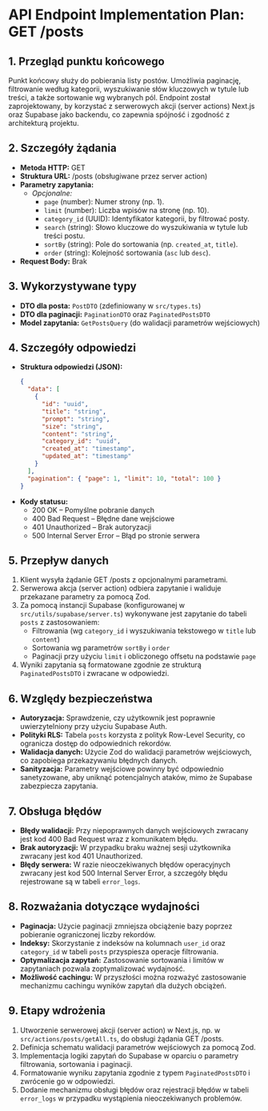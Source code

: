 # API Endpoint Implementation Plan: GET /posts

## 1. Przegląd punktu końcowego

Punkt końcowy służy do pobierania listy postów. Umożliwia paginację, filtrowanie według kategorii, wyszukiwanie słów kluczowych w tytule lub treści, a także sortowanie wg wybranych pól. Endpoint został zaprojektowany, by korzystać z serwerowych akcji (server actions) Next.js oraz Supabase jako backendu, co zapewnia spójność i zgodność z architekturą projektu.

## 2. Szczegóły żądania

- **Metoda HTTP:** GET
- **Struktura URL:** /posts (obsługiwane przez server action)
- **Parametry zapytania:**
  - _Opcjonalne:_
    - `page` (number): Numer strony (np. 1).
    - `limit` (number): Liczba wpisów na stronę (np. 10).
    - `category_id` (UUID): Identyfikator kategorii, by filtrować posty.
    - `search` (string): Słowo kluczowe do wyszukiwania w tytule lub treści postu.
    - `sortBy` (string): Pole do sortowania (np. `created_at`, `title`).
    - `order` (string): Kolejność sortowania (`asc` lub `desc`).
- **Request Body:** Brak

## 3. Wykorzystywane typy

- **DTO dla posta:** `PostDTO` (zdefiniowany w `src/types.ts`)
- **DTO dla paginacji:** `PaginationDTO` oraz `PaginatedPostsDTO`
- **Model zapytania:** `GetPostsQuery` (do walidacji parametrów wejściowych)

## 4. Szczegóły odpowiedzi

- **Struktura odpowiedzi (JSON):**
  ```json
  {
    "data": [
      {
        "id": "uuid",
        "title": "string",
        "prompt": "string",
        "size": "string",
        "content": "string",
        "category_id": "uuid",
        "created_at": "timestamp",
        "updated_at": "timestamp"
      }
    ],
    "pagination": { "page": 1, "limit": 10, "total": 100 }
  }
  ```
- **Kody statusu:**
  - 200 OK – Pomyślne pobranie danych
  - 400 Bad Request – Błędne dane wejściowe
  - 401 Unauthorized – Brak autoryzacji
  - 500 Internal Server Error – Błąd po stronie serwera

## 5. Przepływ danych

1. Klient wysyła żądanie GET /posts z opcjonalnymi parametrami.
2. Serwerowa akcja (server action) odbiera zapytanie i waliduje przekazane parametry za pomocą Zod.
3. Za pomocą instancji Supabase (konfigurowanej w `src/utils/supabase/server.ts`) wykonywane jest zapytanie do tabeli `posts` z zastosowaniem:
   - Filtrowania (wg `category_id` i wyszukiwania tekstowego w `title` lub `content`)
   - Sortowania wg parametrów `sortBy` i `order`
   - Paginacji przy użyciu `limit` i obliczonego offsetu na podstawie `page`
4. Wyniki zapytania są formatowane zgodnie ze strukturą `PaginatedPostsDTO` i zwracane w odpowiedzi.

## 6. Względy bezpieczeństwa

- **Autoryzacja:** Sprawdzenie, czy użytkownik jest poprawnie uwierzytelniony przy użyciu Supabase Auth.
- **Polityki RLS:** Tabela `posts` korzysta z polityk Row-Level Security, co ogranicza dostęp do odpowiednich rekordów.
- **Walidacja danych:** Użycie Zod do walidacji parametrów wejściowych, co zapobiega przekazywaniu błędnych danych.
- **Sanityzacja:** Parametry wejściowe powinny być odpowiednio sanetyzowane, aby uniknąć potencjalnych ataków, mimo że Supabase zabezpiecza zapytania.

## 7. Obsługa błędów

- **Błędy walidacji:** Przy niepoprawnych danych wejściowych zwracany jest kod 400 Bad Request wraz z komunikatem błędu.
- **Brak autoryzacji:** W przypadku braku ważnej sesji użytkownika zwracany jest kod 401 Unauthorized.
- **Błędy serwera:** W razie nieoczekiwanych błędów operacyjnych zwracany jest kod 500 Internal Server Error, a szczegóły błędu rejestrowane są w tabeli `error_logs`.

## 8. Rozważania dotyczące wydajności

- **Paginacja:** Użycie paginacji zmniejsza obciążenie bazy poprzez pobieranie ograniczonej liczby rekordów.
- **Indeksy:** Skorzystanie z indeksów na kolumnach `user_id` oraz `category_id` w tabeli `posts` przyspiesza operacje filtrowania.
- **Optymalizacja zapytań:** Zastosowanie sortowania i limitów w zapytaniach pozwala zoptymalizować wydajność.
- **Możliwość cachingu:** W przyszłości można rozważyć zastosowanie mechanizmu cachingu wyników zapytań dla dużych obciążeń.

## 9. Etapy wdrożenia

1. Utworzenie serwerowej akcji (server action) w Next.js, np. w `src/actions/posts/getAll.ts`, do obsługi żądania GET /posts.
2. Definicja schematu walidacji parametrów wejściowych za pomocą Zod.
3. Implementacja logiki zapytań do Supabase w oparciu o parametry filtrowania, sortowania i paginacji.
4. Formatowanie wyniku zapytania zgodnie z typem `PaginatedPostsDTO` i zwrócenie go w odpowiedzi.
5. Dodanie mechanizmu obsługi błędów oraz rejestracji błędów w tabeli `error_logs` w przypadku wystąpienia nieoczekiwanych problemów.
